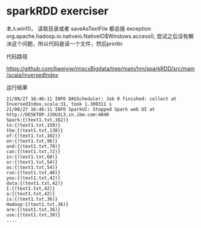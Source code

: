 # sparkRDD exerciser 
本人win10， 读取目录或者 saveAsTextFile 都会报  exception org.apache.hadoop.io.nativeio.NativeIO$Windows.access0, 尝试之后没有解决这个问题，所以代码是读一个文件，然后println



代码路径

https://github.com/liweiyiw/miscsBigdata/tree/main/hm/sparkRDD/src/main/scala/inversedIndex



运行结果

```
21/08/27 16:46:11 INFO DAGScheduler: Job 0 finished: collect at InversedIndex.scala:31, took 1.300311 s
21/08/27 16:46:11 INFO SparkUI: Stopped Spark web UI at http://DESKTOP-JJOU3L3.cn.ibm.com:4040
Spark:{(text1.txt,162)}
to:{(text1.txt,150)}
the:{(text1.txt,138)}
of:{(text1.txt,102)}
on:{(text1.txt,96)}
and:{(text1.txt,78)}
can:{(text1.txt,72)}
in:{(text1.txt,60)}
or:{(text1.txt,54)}
as:{(text1.txt,54)}
run:{(text1.txt,48)}
you:{(text1.txt,42)}
data:{(text1.txt,42)}
I:{(text1.txt,42)}
a:{(text1.txt,42)}
is:{(text1.txt,36)}
Hadoop:{(text1.txt,36)}
are:{(text1.txt,36)}
use:{(text1.txt,30)}
....
```





